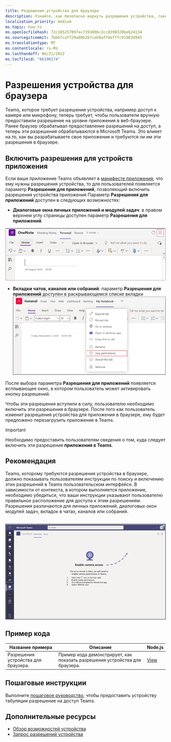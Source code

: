 ```yaml
---
title: Разрешения устройства для браузера
description: Узнайте, как безопасно вернуть разрешения устройства, такие как доступ к камере или микрофону для приложений в веб-клиенте.
localization_priority: medium
ms.topic: how-to
ms.openlocfilehash: 72c185257097ec739380bc2cc8390320beb24134
ms.sourcegitcommit: 7bbb7caf729a00b267ceb8af7defffc91903d945
ms.translationtype: MT
ms.contentlocale: ru-RU
ms.lasthandoff: 06/21/2022
ms.locfileid: "66190174"
---
```

# <a name="device-permissions-for-the-browser"></a>Разрешения устройства для браузера

Teams, которое требует разрешения устройства, например доступ к камере или микрофону, теперь требует, чтобы пользователи вручную предоставили разрешение на уровне приложения в веб-браузере. Ранее браузер обрабатывал предоставление разрешений на доступ, а теперь эти разрешения обрабатываются в Microsoft Teams. Это влияет на то, как вы разрабатываете свое приложение и требуются ли им эти разрешения в браузере.

## <a name="enable-apps-device-permissions"></a>Включить разрешения для устройств приложения

Если ваше приложение Teams объявляет в [манифесте приложения](native-device-permissions.md#specify-permissions), что ему нужны разрешения устройства, то для пользователей появляется параметр **Разрешения для приложений**, позволяющий включить разрешения устройства приложения Параметр **Разрешения для приложений** доступен в следующих возможностях:

* **Диалоговые окна личных приложений и модулей задач**: в правом верхнем углу страницы доступен параметр **Разрешения для приложений**.
<img src="../../assets/images/tabs/apppermissions.png" alt="App permissions button" width="800"/>

* **Вкладки чатов, каналов или собраний**: параметр **Разрешения для приложений** доступен в раскрывающемся списке вкладки ![Раскрывающийся список разрешений для приложений](../../assets/images/tabs/drop-downapppermissions.png)

После выбора параметра **Разрешения для приложений** появляется всплывающее окно, в котором пользователь может активировать кнопку разрешений.

Чтобы эти разрешения вступили в силу, пользователю необходимо включить эти разрешения в браузере. После того как пользователь изменит разрешения устройства для приложения в браузере, ему будет предложено перезагрузить приложение в Teams.

> [!IMPORTANT]
> Необходимо предоставить пользователям сведения о том, куда следует включить эти разрешения **приложения в Teams**.

## <a name="recommendation"></a>Рекомендация

Teams, которому требуются разрешения устройства в браузере, должно показывать пользователям инструкции по поиску и включению этих разрешений в Teams пользовательском интерфейсе. В зависимости от контекста, в котором выполняется приложение, необходимо убедиться, что ваши инструкции указывают пользователю правильное расположение для доступа к этим разрешениям. Разрешения различаются для личных приложений, диалоговых окон модулей задач, вкладок в чатах, каналов или собраний.

</br>
<img src="../../assets/images/tabs/enable-access.png" alt="Enable camera access" width="800"/>

## <a name="code-sample"></a>Пример кода

|Название примера | Описание | Node.js |
|----------------|-----------------|--------------|
| Разрешения устройства для браузера. | Пример кода демонстрирует, как показать разрешения устройства для браузера. | [View](https://github.com/OfficeDev/Microsoft-Teams-Samples/tree/main/samples/tab-device-permissions/nodejs) |

## <a name="step-by-step-guide"></a>Пошаговые инструкции

Выполните [пошаговое руководство,](../../sbs-tab-device-permissions.yml) чтобы предоставить устройству табуляции разрешение на доступ Teams.

## <a name="see-also"></a>Дополнительные ресурсы

* [Обзор возможностей устройства](device-capabilities-overview.md)
* [Запрос разрешений устройства](native-device-permissions.md)
